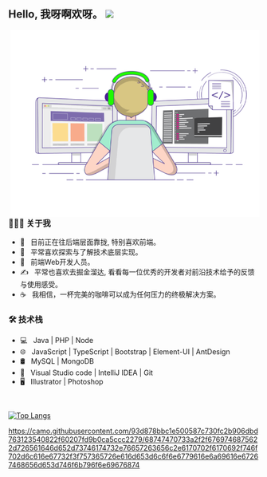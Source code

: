 <h2> Hello, 我呀啊欢呀。 <img src="https://github.com/souvikguria98/souvikguria98/blob/master/Hi.gif" width="25"></h2>
<img align="right" alt="GIF" src="https://raw.githubusercontent.com/devSouvik/devSouvik/master/gif3.gif" width="500"/>

<h3> 👨🏻‍💻 关于我 </h3>

- 🔭 &nbsp; 目前正在往后端层面靠拢, 特别喜欢前端。
- 🤔 &nbsp; 平常喜欢探索与了解技术底层实现。
- 💼 &nbsp; 前端Web开发人员。
- ✍️ &nbsp; 平常也喜欢去掘金溜达, 看看每一位优秀的开发者对前沿技术给予的反馈与使用感受。
- ☕ &nbsp; 我相信，一杯完美的咖啡可以成为任何压力的终极解决方案。

<h3>🛠 技术栈</h3>

- 💻 &nbsp; Java | PHP | Node
- 🌐 &nbsp; JavaScript | TypeScript | Bootstrap | Element-UI | AntDesign
- 🛢 &nbsp; MySQL | MongoDB
- 🔧 &nbsp; Visual Studio code | IntelliJ IDEA | Git
- 🖥 &nbsp; Illustrator | Photoshop


</br>

[![Top Langs](https://github-readme-stats.vercel.app/api/top-langs/?username=devSouvik&layout=compact&text_color=daf7dc&bg_color=151515)](https://github.com/devSouvik/github-readme-stats)

https://camo.githubusercontent.com/93d878bbc1e500587c730fc2b906dbd763123540822f60207fd9b0ca5ccc2279/68747470733a2f2f6769746875622d726561646d652d73746174732e76657263656c2e6170702f6170692f746f702d6c616e67732f3f757365726e616d653d6c6f6e6779616e6a69616e67267468656d653d746f6b796f6e69676874
